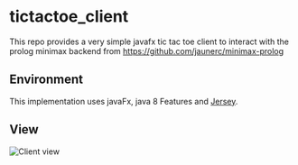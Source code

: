 # tictactoe_client
This repo provides a very simple javafx tic tac toe client to interact with the prolog minimax backend from https://github.com/jaunerc/minimax-prolog

## Environment
This implementation uses javaFx, java 8 Features and [Jersey](https://jersey.github.io/).

## View
![Client view](https://image.ibb.co/ddRpq6/Tic_Tac_Toe_Capture.png)
